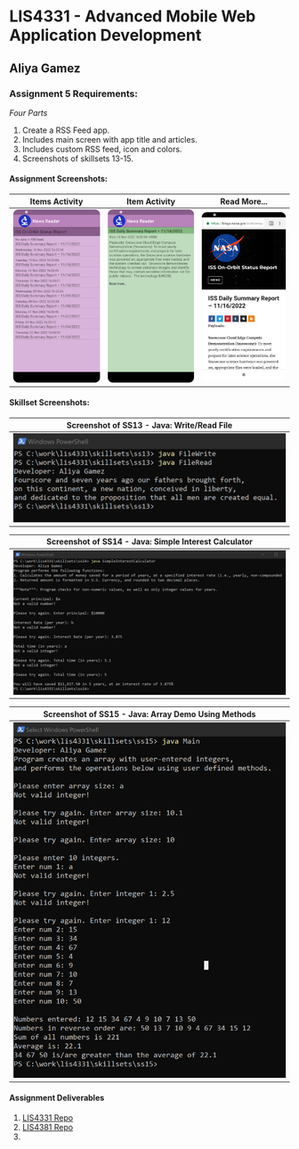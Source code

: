 # LIS4331 - Advanced Mobile Web Application Development

## Aliya Gamez

### Assignment 5 Requirements:

*Four Parts*

1. Create a RSS Feed app.
2. Includes main screen with app title and articles.
3. Includes custom RSS feed, icon and colors.
4. Screenshots of skillsets 13-15.

#### Assignment Screenshots:

| <b>Items Activity</b> | <b>Item Activity</b> | <b>Read More...</b> |
| :--: | :--: | :--: |
| ![Items Activity Screenshot](img/items_activity.png) | ![Item Activity Screenshot](img/item_activity.png) | ![Read More Screenshot](img/read_more.png) |


#### Skillset Screenshots:

| <b>Screenshot of SS13 - Java: Write/Read File</b> |
| -- |
| ![SS13](../skillsets/img/ss13.png) |

| <b>Screenshot of SS14 - Java: Simple Interest Calculator</b> |
| -- |
| ![SS14](../skillsets/img/ss14.png) |

| <b>Screenshot of SS15 - Java: Array Demo Using Methods</b> |
| -- |
| ![SS15](../skillsets/img/ss15.png) |

#### Assignment Deliverables

1. [LIS4331 Repo](https://bitbucket.org/aeg19h/lis4331/src/main/)
2. [LIS4381 Repo](https://bitbucket.org/aeg19h/lis4381/src/master/)
3. 

